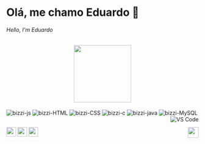 # Olá, me chamo Eduardo 👋
###### Hello, I'm Eduardo

<div align="center">
    <a href="https://github.com/b1zz1/convoychat">
    <img height="150em" src="https://github-readme-stats.vercel.app/api/top-langs/?username=b1zz1&theme=github_dark&hide_border=1&layout=compact" />
  </a>
</div>

<div style="display: inline_block"><br>
   <img align="center" alt="bizzi-js" src="https://img.shields.io/badge/javascript-%23323330.svg?style=for-the-badge&logo=javascript&logoColor=%23F7DF1E">
   <img align="center" alt="bizzi-HTML" src="https://img.shields.io/badge/html5-%23E34F26.svg?style=for-the-badge&logo=html5&logoColor=white">
   <img align="center" alt="bizzi-CSS" src="https://img.shields.io/badge/css3-%231572B6.svg?style=for-the-badge&logo=css3&logoColor=whiteg">
   <img align="center" alt="bizzi-c" src="https://img.shields.io/badge/c-%2300599C.svg?style=for-the-badge&logo=c&logoColor=white">
   <img align="center" alt="bizzi-java" src="https://img.shields.io/badge/java-%23ED8B00.svg?style=for-the-badge&logo=java&logoColor=white">
   <img align="center" alt="bizzi-MySQL" src="https://img.shields.io/badge/MySQL-005C84?style=for-the-badge&logo=mysql&logoColor=white">
   <img align="right" alt ="VS Code" src="https://img.shields.io/badge/Visual_Studio_Code-0078D4?style=for-the-badge&logo=visual%20studio%20code&logoColor=white">
</div>

  ##
  
<div>
  <a href = "mailto:eduardobizzi2005@gmail.com"> <img height="25" src="https://img.shields.io/badge/-Gmail-%23333?style=for-the-badge&logo=gmail&logoColor=white" target="_blank"></a>
  <a href="https://instagram.com/b1zz1_" target="_blank"><img height="25" src="https://img.shields.io/badge/-Instagram-%23E4405F?style=for-the-badge&logo=instagram&logoColor=white" target="_blank"></a>
  <a href="https://www.linkedin.com/in/eduardo-bizzi-b04b70235/" target="_blank"><img height="25" src="https://img.shields.io/badge/-LinkedIn-%230077B5?style=for-the-badge&logo=linkedin&logoColor=white" target="_blank"></a>
  <img align="right" height="28" src="https://img.shields.io/github/followers/b1zz1.svg?style=social&label=Follow&maxAge=2592000"></a>
</div>
